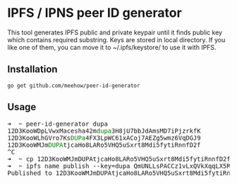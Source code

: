 # IPFS / IPNS peer ID generator

This tool generates IPFS public and private keypair until it finds public key
which contains required substring. Keys are stored in local directory. If you
like one of them, you can move it to ~/.ipfs/keystore/ to use it with IPFS.

## Installation

```
go get github.com/meehow/peer-id-generator
```

## Usage

<pre>
➜  ~ peer-id-generator dupa
12D3KooWDpLVwxMacesha42m<span style="color:green">dupa</span>3H8jU7bbJdAmsMD7iPjzrkfK
12D3KooWLhGVro7Ks<span style="color:green">DUPa</span>4FX3LpWC61xACoj7AEZg5wmz6VqDGJ9
12D3KooWMJm<span style="color:green">DUPA</span>tjcaHo8LARo5VHQ5uSxrt8Mdi5fytiRnnfD2f
^C
➜  ~ cp 12D3KooWMJmDUPAtjcaHo8LARo5VHQ5uSxrt8Mdi5fytiRnnfD2f ~/.ipfs/keystore/dupa
➜  ~ ipfs name publish --key=dupa QmUNLLsPACCz1vLxQVkXqqLX5R1X345qqfHbsf67hvA3Nn
Published to 12D3KooWMJmDUPAtjcaHo8LARo5VHQ5uSxrt8Mdi5fytiRnnfD2f: /ipfs/QmUNLLsPACCz1vLxQVkXqqLX5R1X345qqfHbsf67hvA3Nn
</pre>
